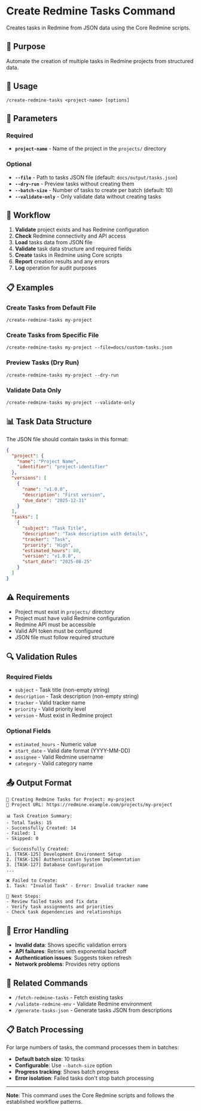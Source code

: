 # Create Redmine Tasks Command

Creates tasks in Redmine from JSON data using the Core Redmine scripts.

## 🎯 Purpose

Automate the creation of multiple tasks in Redmine projects from structured data.

## 📝 Usage

```
/create-redmine-tasks <project-name> [options]
```

## 🔧 Parameters

### Required
- **`project-name`** - Name of the project in the `projects/` directory

### Optional
- **`--file`** - Path to tasks JSON file (default: `docs/output/tasks.json`)
- **`--dry-run`** - Preview tasks without creating them
- **`--batch-size`** - Number of tasks to create per batch (default: 10)
- **`--validate-only`** - Only validate data without creating tasks

## 🔄 Workflow

1. **Validate** project exists and has Redmine configuration
2. **Check** Redmine connectivity and API access
3. **Load** tasks data from JSON file
4. **Validate** task data structure and required fields
5. **Create** tasks in Redmine using Core scripts
6. **Report** creation results and any errors
7. **Log** operation for audit purposes

## 📋 Examples

### Create Tasks from Default File
```
/create-redmine-tasks my-project
```

### Create Tasks from Specific File
```
/create-redmine-tasks my-project --file=docs/custom-tasks.json
```

### Preview Tasks (Dry Run)
```
/create-redmine-tasks my-project --dry-run
```

### Validate Data Only
```
/create-redmine-tasks my-project --validate-only
```

## 📊 Task Data Structure

The JSON file should contain tasks in this format:

```json
{
  "project": {
    "name": "Project Name",
    "identifier": "project-identifier"
  },
  "versions": [
    {
      "name": "v1.0.0",
      "description": "First version",
      "due_date": "2025-12-31"
    }
  ],
  "tasks": [
    {
      "subject": "Task Title",
      "description": "Task description with details",
      "tracker": "Task",
      "priority": "High",
      "estimated_hours": 80,
      "version": "v1.0.0",
      "start_date": "2025-08-25"
    }
  ]
}
```

## ⚠️ Requirements

- Project must exist in `projects/` directory
- Project must have valid Redmine configuration
- Redmine API must be accessible
- Valid API token must be configured
- JSON file must follow required structure

## 🔍 Validation Rules

### Required Fields
- `subject` - Task title (non-empty string)
- `description` - Task description (non-empty string)
- `tracker` - Valid tracker name
- `priority` - Valid priority level
- `version` - Must exist in Redmine project

### Optional Fields
- `estimated_hours` - Numeric value
- `start_date` - Valid date format (YYYY-MM-DD)
- `assignee` - Valid Redmine username
- `category` - Valid category name

## 📤 Output Format

```
🚀 Creating Redmine Tasks for Project: my-project
🔗 Project URL: https://redmine.example.com/projects/my-project

📊 Task Creation Summary:
- Total Tasks: 15
- Successfully Created: 14
- Failed: 1
- Skipped: 0

✅ Successfully Created:
1. [TASK-125] Development Environment Setup
2. [TASK-126] Authentication System Implementation
3. [TASK-127] Database Configuration
...

❌ Failed to Create:
1. Task: "Invalid Task" - Error: Invalid tracker name

📝 Next Steps:
- Review failed tasks and fix data
- Verify task assignments and priorities
- Check task dependencies and relationships
```

## 🚨 Error Handling

- **Invalid data**: Shows specific validation errors
- **API failures**: Retries with exponential backoff
- **Authentication issues**: Suggests token refresh
- **Network problems**: Provides retry options

## 🔗 Related Commands

- `/fetch-redmine-tasks` - Fetch existing tasks
- `/validate-redmine-env` - Validate Redmine environment
- `/generate-tasks-json` - Generate tasks JSON from descriptions

## 📋 Batch Processing

For large numbers of tasks, the command processes them in batches:
- **Default batch size**: 10 tasks
- **Configurable**: Use `--batch-size` option
- **Progress tracking**: Shows batch progress
- **Error isolation**: Failed tasks don't stop batch processing

---

**Note**: This command uses the Core Redmine scripts and follows the established workflow patterns.
